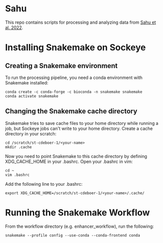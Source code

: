 # Sahu
This repo contains scripts for processing and analyzing data from [Sahu et al. 2022](https://doi.org/10.1038/s41588-021-01009-4).

# Installing Snakemake on Sockeye

## Creating a Snakemake environment
To run the processing pipeline, you need a conda environment with Snakemake installed:

    conda create -c conda-forge -c bioconda -n snakemake snakemake
    conda activate snakemake

## Changing the Snakemake cache directory
Snakemake tries to save cache files to your home directory while running a job, but Sockeye jobs
can't write to your home directory. Create a cache directory in your scratch:

    cd /scratch/st-cdeboer-1/<your-name>
    mkdir .cache

Now you need to point Snakemake to this cache directory by defining XDG_CACHE_HOME in your .bashrc.
Open your .bashrc in vim:

    cd ~
    vim .bashrc

Add the following line to your .bashrc:

    export XDG_CACHE_HOME=/scratch/st-cdeboer-1/<your-name>/.cache/

# Running the Snakemake Workflow

From the workflow directory (e.g. enhancer_workflow), run the following:

    snakemake --profile config --use-conda --conda-frontend conda